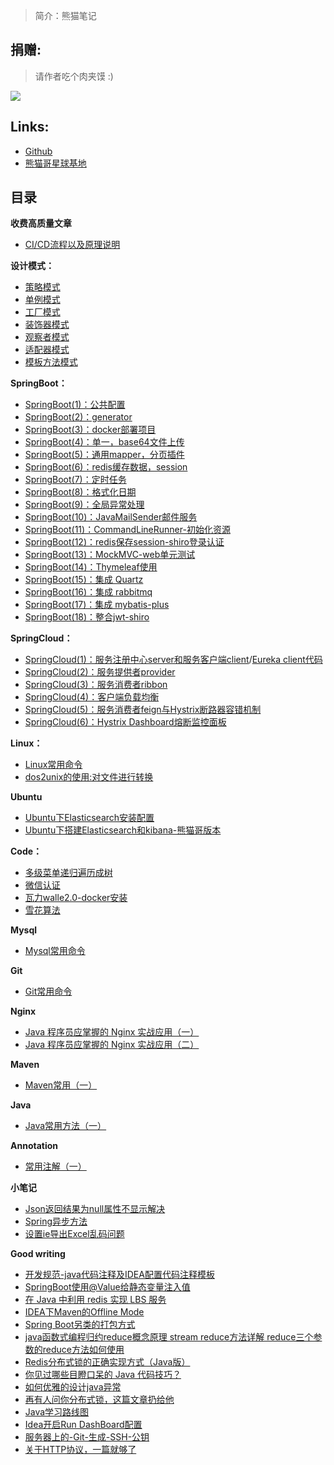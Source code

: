 >简介：熊猫笔记

## 捐赠:

>请作者吃个肉夹馍 :)

![](https://i.loli.net/2018/12/31/5c29d3b18826d.png)

## Links:
- [Github](https://github.com/java-aodeng)
- [熊猫哥星球基地](https://t.zsxq.com/rn2jUbY)

## 目录

**收费高质量文章**

- [CI/CD流程以及原理说明](https://gitbook.cn/gitchat/activity/5daac87dd39d6a72d183b52c?utm_source=weixinNotification)

**设计模式：**

- [策略模式](https://github.com/java-aodeng/hope/tree/master/design-pattern/design-pattern1)
- [单例模式](https://github.com/java-aodeng/hope/tree/master/design-pattern/design-pattern2)
- [工厂模式](https://github.com/java-aodeng/hope/tree/master/design-pattern/design-pattern3)
- [装饰器模式](https://github.com/java-aodeng/hope/blob/master/design-pattern/design-pattern4/learn/DecoratorMode.md)
- [观察者模式](https://github.com/java-aodeng/hope/blob/master/design-pattern/design-pattern5/src/1.md)
- [适配器模式](https://github.com/java-aodeng/hope/blob/master/design-pattern/20190717/src/1.md)
- [模板方法模式](https://github.com/java-aodeng/hope/blob/master/design-pattern/20190718/src/1.md)

**SpringBoot：**

- [SpringBoot(1)：公共配置](https://github.com/java-aodeng/hope/tree/master/springboot/springboot1-public-pom)
- [SpringBoot(2)：generator](https://github.com/java-aodeng/hope/tree/master/springboot/springboot2-generator)
- [SpringBoot(3)：docker部署项目](https://github.com/java-aodeng/hope/tree/master/springboot/springboot3-docker)
- [SpringBoot(4)：单一，base64文件上传](https://github.com/java-aodeng/hope/tree/master/springboot/springboot4-file-upload)
- [SpringBoot(5)：通用mapper，分页插件](https://github.com/java-aodeng/hope/tree/master/springboot/springboot5-mapper-pagehelper)
- [SpringBoot(6)：redis缓存数据，session](https://github.com/java-aodeng/hope/tree/master/springboot/springboot6-redis-session)
- [SpringBoot(7)：定时任务](https://github.com/java-aodeng/hope/tree/master/springboot/springboot7-timed-task)
- [SpringBoot(8)：格式化日期](https://github.com/java-aodeng/hope/tree/master/springboot/springboot8-date-format)
- [SpringBoot(9)：全局异常处理](https://github.com/java-aodeng/hope/tree/master/springboot/springboot9-exception-manager)
- [SpringBoot(10)：JavaMailSender邮件服务](https://github.com/java-aodeng/hope/tree/master/springboot/springboot10-email)
- [SpringBoot(11)：CommandLineRunner-初始化资源](https://github.com/java-aodeng/hope/tree/master/springboot/springboot11-CommandLineRunner)
- [SpringBoot(12)：redis保存session-shiro登录认证](https://github.com/java-aodeng/hope/tree/master/springboot/springboot12-shiro-redis)
- [SpringBoot(13)：MockMVC-web单元测试](https://github.com/java-aodeng/hope/tree/master/springboot/springboot13-starter-test)
- [SpringBoot(14)：Thymeleaf使用](https://github.com/java-aodeng/hope/tree/master/springboot/springboot14-thymeleaf)
- [SpringBoot(15)：集成 Quartz](https://github.com/java-aodeng/hope/tree/master/springboot/springboot15-quartz)
- [SpringBoot(16)：集成 rabbitmq](https://github.com/java-aodeng/hope/tree/master/springboot/springboot16-rabbitmq)
- [SpringBoot(17)：集成 mybatis-plus](https://github.com/java-aodeng/hope/tree/master/springboot/springboot17-mybatis-plus)
- [SpringBoot(18)：整合jwt-shiro](https://github.com/java-aodeng/hope/tree/master/springboot/springboot18-jwt-shiro)

**SpringCloud：**

- [SpringCloud(1)：服务注册中心server和服务客户端client](https://github.com/java-aodeng/hope/tree/master/springcloud/micro-service1-eureka-server)/[Eureka client代码](https://github.com/java-aodeng/hope/tree/master/micro-service1-eureka-client)
- [SpringCloud(2)：服务提供者provider](https://github.com/java-aodeng/hope/tree/master/springcloud/micro-service2-eureka-provider)
- [SpringCloud(3)：服务消费者ribbon](https://github.com/java-aodeng/hope/tree/master/springcloud/micro-service3-eureka-ribbon)
- [SpringCloud(4)：客户端负载均衡](https://aodeng.cc/archives/khdfzjhs)
- [SpringCloud(5)：服务消费者feign与Hystrix断路器容错机制](https://github.com/java-aodeng/hope/tree/master/springcloud/micro-service5-feign)
- [SpringCloud(6)：Hystrix Dashboard熔断监控面板](https://github.com/java-aodeng/hope/tree/master/springcloud/micro-service6-hystrixdashboard)

**Linux：**
- [Linux常用命令](https://github.com/java-aodeng/hope/tree/master/linux/linux常用命令.md)
- [dos2unix的使用:对文件进行转换](https://github.com/java-aodeng/hope/blob/master/linux/dos2unix.md)

**Ubuntu**
- [Ubuntu下Elasticsearch安装配置](https://github.com/java-aodeng/hope/tree/master/ubuntu/es.md)
- [Ubuntu下搭建Elasticsearch和kibana-熊猫哥版本](https://github.com/java-aodeng/hope/tree/master/ubuntu/Elasticsearch-kibana.md)

**Code：**
- [多级菜单递归遍历成树](https://github.com/java-aodeng/hope/tree/master/good-code/多级菜单递归遍历成树.md)
- [微信认证](https://github.com/java-aodeng/hope/tree/master/good-code/微信认证.md)
- [瓦力walle2.0-docker安装](https://github.com/java-aodeng/hope/tree/master/good-code/瓦力walle2.0-docker安装.md)
- [雪花算法](https://github.com/java-aodeng/hope/tree/master/good-code/雪花算法.md)

**Mysql**
- [Mysql常用命令](https://github.com/java-aodeng/hope/tree/master/mysql/mysql1.md)

**Git**
- [Git常用命令](https://github.com/java-aodeng/hope/tree/master/git/git1.md)

**Nginx**
- [Java 程序员应掌握的 Nginx 实战应用（一）](https://github.com/java-aodeng/hope/tree/master/nginx/nginx1.md)
- [Java 程序员应掌握的 Nginx 实战应用（二）](https://github.com/java-aodeng/hope/tree/master/nginx/nginx2.md)

**Maven**
- [Maven常用（一）](https://github.com/java-aodeng/hope/blob/master/mvn.md)

**Java**
- [Java常用方法（一）](https://github.com/java-aodeng/hope/blob/master/java/java1.md)

**Annotation**
- [常用注解（一）](https://github.com/java-aodeng/hope/blob/master/Annotation/annotation1.md)

**小笔记**
- [Json返回结果为null属性不显示解决](https://github.com/java-aodeng/hope/blob/master/json/json1.md)
- [Spring异步方法](https://github.com/java-aodeng/hope/blob/master/spring/spring1.md)
- [设置ie导出Excel乱码问题](https://github.com/java-aodeng/hope/blob/master/ie/ieExcel1.md)

**Good writing**
- [开发规范-java代码注释及IDEA配置代码注释模板](https://blog.csdn.net/LabDNirvana/article/details/90692573)
- [SpringBoot使用@Value给静态变量注入值](https://blog.csdn.net/mononoke111/article/details/81088472)
- [在 Java 中利用 redis 实现 LBS 服务](https://www.jianshu.com/p/ac6703bfd875)
- [IDEA下Maven的Offline Mode](https://www.cnblogs.com/wormday/p/8056997.html)
- [Spring Boot另类的打包方式](https://ryanc.cc/archives/springboot-package)
- [java函数式编程归约reduce概念原理 stream reduce方法详解 reduce三个参数的reduce方法如何使用](https://www.cnblogs.com/noteless/p/9511407.html)
- [Redis分布式锁的正确实现方式（Java版）](https://wudashan.cn/2017/10/23/Redis-Distributed-Lock-Implement/)
- [你见过哪些目瞪口呆的 Java 代码技巧？](https://juejin.im/post/5d8db248f265da5b81793861)
- [如何优雅的设计java异常](http://lrwinx.github.io/2016/04/28/%E5%A6%82%E4%BD%95%E4%BC%98%E9%9B%85%E7%9A%84%E8%AE%BE%E8%AE%A1java%E5%BC%82%E5%B8%B8/)
- [再有人问你分布式锁，这篇文章扔给他](https://juejin.im/post/5bbb0d8df265da0abd3533a5#heading-2)
- [Java学习路线图](https://www.processon.com/view/link/5cb6c8a4e4b059e209fbf369#map)
- [Idea开启Run DashBoard配置](https://blog.csdn.net/lovewebeye/article/details/80071424)
- [服务器上的-Git-生成-SSH-公钥](https://git-scm.com/book/zh/v2/%E6%9C%8D%E5%8A%A1%E5%99%A8%E4%B8%8A%E7%9A%84-Git-%E7%94%9F%E6%88%90-SSH-%E5%85%AC%E9%92%A5)
- [关于HTTP协议，一篇就够了](https://www.cnblogs.com/ranyonsue/p/5984001.html)
